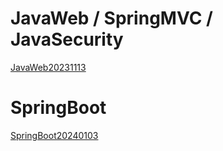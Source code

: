 # JavaWeb / SpringMVC / JavaSecurity
<a href="https://github.com/vincenttuan/JavaWeb20231113">JavaWeb20231113</a>

# SpringBoot
<a href="https://github.com/vincenttuan/SpringBoot20240103">SpringBoot20240103</a>


